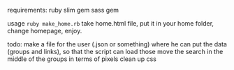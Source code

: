 requirements:
ruby
slim gem
sass gem

usage
`ruby make_home.rb`
take home.html file, put it in your home folder, change homepage, enjoy. 

todo:
make a file for the user (.json or something) where he can put the data (groups
and links), so that the script can load those
move the search in the middle of the groups in terms of pixels
clean up css
